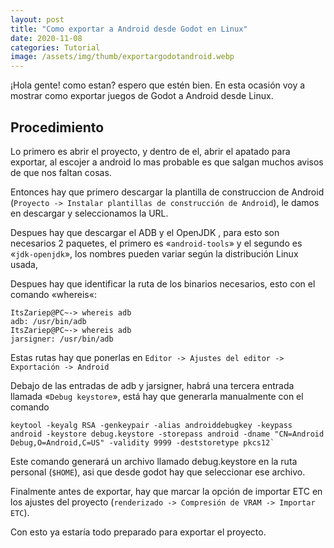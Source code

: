 ```yaml
---
layout: post
title: "Como exportar a Android desde Godot en Linux"
date: 2020-11-08
categories: Tutorial
image: /assets/img/thumb/exportargodotandroid.webp
---
```


¡Hola gente! como estan? espero que estén bien. En esta ocasión voy a mostrar como exportar juegos de Godot a Android desde Linux.

## Procedimiento

Lo primero es abrir el proyecto, y dentro de el, abrir el apatado para exportar, al escojer a android lo mas probable es que salgan muchos avisos de que nos faltan cosas.

Entonces hay que primero descargar la plantilla de construccion de Android (`Proyecto -> Instalar plantillas de construcción de Android`), le damos en descargar y seleccionamos la URL.

Despues hay que descargar el ADB y el OpenJDK , para esto son necesarios 2 paquetes, el primero es «`android-tools`» y el segundo es «`jdk-openjdk`», los nombres pueden variar según la distribución Linux usada,

Despues hay que identificar la ruta de los binarios necesarios, esto con el comando «whereis«:

```
ItsZariep@PC~-> whereis adb
adb: /usr/bin/adb
ItsZariep@PC~-> whereis adb
jarsigner: /usr/bin/adb
```

Estas rutas hay que ponerlas en `Editor -> Ajustes del editor -> Exportación -> Android`

Debajo de las entradas de adb y jarsigner, habrá una tercera entrada llamada «`Debug keystore`», está hay que generarla manualmente con el comando 

```
keytool -keyalg RSA -genkeypair -alias androiddebugkey -keypass android -keystore debug.keystore -storepass android -dname "CN=Android Debug,O=Android,C=US" -validity 9999 -deststoretype pkcs12`
```

Este comando generará un archivo llamado debug.keystore en la ruta personal (`$HOME`), asi que desde godot hay que seleccionar ese archivo.

Finalmente antes de exportar, hay que marcar la opción de importar ETC en los ajustes del proyecto (`renderizado -> Compresión de VRAM -> Importar ETC`).

Con esto ya estaría todo preparado para exportar el proyecto.